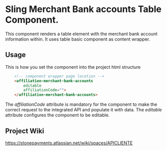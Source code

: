 # Sling Merchant Bank accounts Table Component.

This component renders a table element with the merchant bank account information within. It uses table basic component as content wrapper.

## Usage

This is how you set the component into the project html structure

```html
    <!-- component wrapper page location -->
    <affiliation-merchant-bank-accounts
        editable
        affiliationCode="">
    </affiliation-merchant-bank-accounts>
```

The *affiliationCode* attribute is mandatory for the component to make the correct request to the integrated API and populate it with data.
The *editable* attribute configures the component to be editable.

## Project Wiki
https://stonepayments.atlassian.net/wiki/spaces/APICLIENTE

